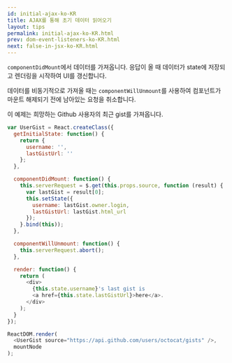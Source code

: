 ```yaml
---
id: initial-ajax-ko-KR
title: AJAX를 통해 초기 데이터 읽어오기
layout: tips
permalink: initial-ajax-ko-KR.html
prev: dom-event-listeners-ko-KR.html
next: false-in-jsx-ko-KR.html
---
```


`componentDidMount`에서 데이터를 가져옵니다. 응답이 올 때 데이터가 state에 저장되고 렌더링을 시작하여 UI를 갱신합니다.

데이터를 비동기적으로 가져올 때는 `componentWillUnmount`를 사용하여 컴포넌트가 마운트 해제되기 전에 남아있는 요청을 취소합니다.

이 예제는 희망하는 Github 사용자의 최근 gist를 가져옵니다.

```js
var UserGist = React.createClass({
  getInitialState: function() {
    return {
      username: '',
      lastGistUrl: ''
    };
  },

  componentDidMount: function() {
    this.serverRequest = $.get(this.props.source, function (result) {
      var lastGist = result[0];
      this.setState({
        username: lastGist.owner.login,
        lastGistUrl: lastGist.html_url
      });
    }.bind(this));
  },

  componentWillUnmount: function() {
    this.serverRequest.abort();
  },

  render: function() {
    return (
      <div>
        {this.state.username}'s last gist is
        <a href={this.state.lastGistUrl}>here</a>.
      </div>
    );
  }
});

ReactDOM.render(
  <UserGist source="https://api.github.com/users/octocat/gists" />,
  mountNode
);
```
